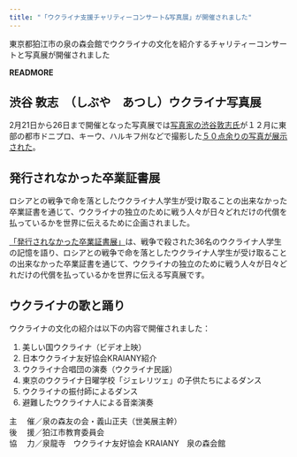 ```yaml
---
title: "「ウクライナ支援チャリティーコンサート&写真展」が開催されました"
---
```


東京都狛江市の泉の森会館でウクライナの文化を紹介するチャリティーコンサートと写真展が開催されました

__READMORE__

## 渋谷 敦志　（しぶや　あつし）ウクライナ写真展

2月21日から26日まで開催となった写真展では<a href="https://twitter.com/shibuyaatsushi" target=_blank>写真家の渋谷敦志氏</a>が１２月に東部の都市ドニプロ、キーウ、ハルキフ州などで撮影した<a href="https://www3.nhk.or.jp/shutoken-news/20230221/1000089986.html" target=_blank>５０点余りの写真が展示された</a>。

## 発行されなかった​卒業証書展

ロシアとの戦争で命を落としたウクライナ人学生が受け取ることの出来なかった卒業証書を通じて、ウクライナの独立のために戦う人々が日々どれだけの代償を払っているかを世界に伝えるために企画されました。

<a href="https://www.unissueddiplomas.org/jp" target=_blank>「発行されなかった卒業証書展」</a>は、戦争で殺された36名のウクライナ人学生の記憶を語り、ロシアとの戦争で命を落としたウクライナ人学生が受け取ることの出来なかった卒業証書を通じて、ウクライナの独立のために戦う人々が日々どれだけの代償を払っているかを世界に伝える写真展です。

## ウクライナの歌と踊り

ウクライナの文化の紹介は以下の内容で開催されました：

1. 美しい国ウクライナ（ビデオ上映）
2. 日本ウクライナ友好協会KRAIANY紹介
3. ウクライナ合唱団の演奏（ウクライナ民謡）
4. 東京の<a hrefe="/ja/school.html">ウクライナ日曜学校「ジェレリツェ」</a>の子供たちによるダンス
5. ウクライナの振付師によるダンス
6. 避難したウクライナ人による音楽演奏

主　 催／泉の森友の会・義山正夫（世美展主幹）<br />
後　 援／狛江市教育委員会<br />
協　 力／泉龍寺　ウクライナ友好協会 KRAIANY　泉の森会館
